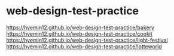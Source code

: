 # web-design-test-practice

https://hyemin12.github.io/web-design-test-practice/bakery <br>
https://hyemin12.github.io/web-design-test-practice/cookit <br>
https://hyemin12.github.io/web-design-test-practice/light-festival <Br>
https://hyemin12.github.io/web-design-test-practice/lotteworld <br>
